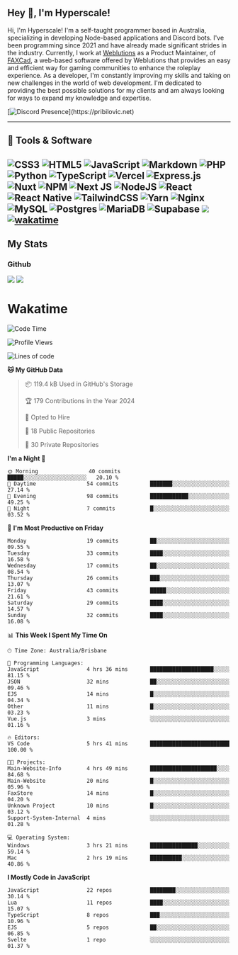 ## Hey 👋, I'm Hyperscale!

Hi, I'm Hyperscale! I'm a self-taught programmer based in Australia, specializing in developing Node-based applications and Discord bots. I've been programming since 2021 and have already made significant strides in the industry. Currently, I work at [Weblutions](https://weblutions.com) as a Product Maintainer, of [FAXCad](https://weblutions.com/store/faxcad), a web-based software offered by Weblutions that provides an easy and efficient way for gaming communities to enhance the roleplay experience. As a developer, I'm constantly improving my skills and taking on new challenges in the world of web development. I'm dedicated to providing the best possible solutions for my clients and am always looking for ways to expand my knowledge and expertise.

[![Discord Presence](https://lanyard.cnrad.dev/api/906061699562475581?=idleMessage=:Just%Chillin%With%My%Kangaroo!)](https://pribilovic.net)

<p align="center">
<a href="https://github.com/Hyperscale1">
</a>
</p>

---
## 🔧 Tools & Software

![CSS3](https://img.shields.io/badge/css3-%231572B6.svg?style=for-the-badge&logo=css3&logoColor=white) ![HTML5](https://img.shields.io/badge/html5-%23E34F26.svg?style=for-the-badge&logo=html5&logoColor=white) ![JavaScript](https://img.shields.io/badge/javascript-%23323330.svg?style=for-the-badge&logo=javascript&logoColor=%23F7DF1E)  ![Markdown](https://img.shields.io/badge/markdown-%23000000.svg?style=for-the-badge&logo=markdown&logoColor=white) ![PHP](https://img.shields.io/badge/php-%23777BB4.svg?style=for-the-badge&logo=php&logoColor=white) ![Python](https://img.shields.io/badge/python-3670A0?style=for-the-badge&logo=python&logoColor=ffdd54) ![TypeScript](https://img.shields.io/badge/typescript-%23007ACC.svg?style=for-the-badge&logo=typescript&logoColor=white) ![Vercel](https://img.shields.io/badge/vercel-%23000000.svg?style=for-the-badge&logo=vercel&logoColor=white) ![Express.js](https://img.shields.io/badge/express.js-%23404d59.svg?style=for-the-badge&logo=express&logoColor=%2361DAFB) ![Nuxt](https://img.shields.io/badge/Nuxt-%23404d59.svg?style=for-the-badge&logo=nuxtdotjs&logoColor=%02dc82)  ![NPM](https://img.shields.io/badge/NPM-%23000000.svg?style=for-the-badge&logo=npm&logoColor=white) ![Next JS](https://img.shields.io/badge/Next-black?style=for-the-badge&logo=next.js&logoColor=white) ![NodeJS](https://img.shields.io/badge/node.js-6DA55F?style=for-the-badge&logo=node.js&logoColor=white) ![React](https://img.shields.io/badge/react-%2320232a.svg?style=for-the-badge&logo=react&logoColor=%2361DAFB) ![React Native](https://img.shields.io/badge/react_native-%2320232a.svg?style=for-the-badge&logo=react&logoColor=%2361DAFB) ![TailwindCSS](https://img.shields.io/badge/tailwindcss-%2338B2AC.svg?style=for-the-badge&logo=tailwind-css&logoColor=white) ![Yarn](https://img.shields.io/badge/yarn-%232C8EBB.svg?style=for-the-badge&logo=yarn&logoColor=white) ![Nginx](https://img.shields.io/badge/nginx-%23009639.svg?style=for-the-badge&logo=nginx&logoColor=white) ![MySQL](https://img.shields.io/badge/mysql-%2300f.svg?style=for-the-badge&logo=mysql&logoColor=white) ![Postgres](https://img.shields.io/badge/postgres-%23316192.svg?style=for-the-badge&logo=postgresql&logoColor=white) ![MariaDB](https://img.shields.io/badge/mariadb-%23316192.svg?style=for-the-badge&logo=mariadb&logoColor=white) ![Supabase](https://img.shields.io/badge/Supabase-3ECF8E?style=for-the-badge&logo=supabase&logoColor=white) ![](https://img.shields.io/badge/Ubuntu-E95420?style=for-the-badge&logo=ubuntu&logoColor=white) [![wakatime](https://wakatime.com/badge/user/6e098b16-30e8-493e-bf77-598fafbb912d.svg?style=for-the-badge)](https://wakatime.com/@6e098b16-30e8-493e-bf77-598fafbb912d) 
---
## My Stats

### Github
![](https://github-readme-stats.vercel.app/api?username=Hyperscale1&theme=blue-green)
![](https://github-readme-stats.vercel.app/api/top-langs/?username=Hyperscale1&theme=blue-green)

# Wakatime
<!--START_SECTION:waka-->
![Code Time](http://img.shields.io/badge/Code%20Time-824%20hrs%201%20min-blue)

![Profile Views](http://img.shields.io/badge/Profile%20Views-0-blue)

![Lines of code](https://img.shields.io/badge/From%20Hello%20World%20I%27ve%20Written-437.1%20thousand%20lines%20of%20code-blue)

**🐱 My GitHub Data** 

> 📦 119.4 kB Used in GitHub's Storage 
 > 
> 🏆 179 Contributions in the Year 2024
 > 
> 💼 Opted to Hire
 > 
> 📜 18 Public Repositories 
 > 
> 🔑 30 Private Repositories 
 > 
**I'm a Night 🦉** 

```text
🌞 Morning                40 commits          █████░░░░░░░░░░░░░░░░░░░░   20.10 % 
🌆 Daytime                54 commits          ███████░░░░░░░░░░░░░░░░░░   27.14 % 
🌃 Evening                98 commits          ████████████░░░░░░░░░░░░░   49.25 % 
🌙 Night                  7 commits           █░░░░░░░░░░░░░░░░░░░░░░░░   03.52 % 
```
📅 **I'm Most Productive on Friday** 

```text
Monday                   19 commits          ██░░░░░░░░░░░░░░░░░░░░░░░   09.55 % 
Tuesday                  33 commits          ████░░░░░░░░░░░░░░░░░░░░░   16.58 % 
Wednesday                17 commits          ██░░░░░░░░░░░░░░░░░░░░░░░   08.54 % 
Thursday                 26 commits          ███░░░░░░░░░░░░░░░░░░░░░░   13.07 % 
Friday                   43 commits          █████░░░░░░░░░░░░░░░░░░░░   21.61 % 
Saturday                 29 commits          ████░░░░░░░░░░░░░░░░░░░░░   14.57 % 
Sunday                   32 commits          ████░░░░░░░░░░░░░░░░░░░░░   16.08 % 
```


📊 **This Week I Spent My Time On** 

```text
🕑︎ Time Zone: Australia/Brisbane

💬 Programming Languages: 
JavaScript               4 hrs 36 mins       ████████████████████░░░░░   81.15 % 
JSON                     32 mins             ██░░░░░░░░░░░░░░░░░░░░░░░   09.46 % 
EJS                      14 mins             █░░░░░░░░░░░░░░░░░░░░░░░░   04.34 % 
Other                    11 mins             █░░░░░░░░░░░░░░░░░░░░░░░░   03.23 % 
Vue.js                   3 mins              ░░░░░░░░░░░░░░░░░░░░░░░░░   01.16 % 

🔥 Editors: 
VS Code                  5 hrs 41 mins       █████████████████████████   100.00 % 

🐱‍💻 Projects: 
Main-Website-Info        4 hrs 49 mins       █████████████████████░░░░   84.68 % 
Main-Website             20 mins             █░░░░░░░░░░░░░░░░░░░░░░░░   05.96 % 
FaxStore                 14 mins             █░░░░░░░░░░░░░░░░░░░░░░░░   04.20 % 
Unknown Project          10 mins             █░░░░░░░░░░░░░░░░░░░░░░░░   03.12 % 
Support-System-Internal  4 mins              ░░░░░░░░░░░░░░░░░░░░░░░░░   01.28 % 

💻 Operating System: 
Windows                  3 hrs 21 mins       ███████████████░░░░░░░░░░   59.14 % 
Mac                      2 hrs 19 mins       ██████████░░░░░░░░░░░░░░░   40.86 % 
```

**I Mostly Code in JavaScript** 

```text
JavaScript               22 repos            ████████░░░░░░░░░░░░░░░░░   30.14 % 
Lua                      11 repos            ████░░░░░░░░░░░░░░░░░░░░░   15.07 % 
TypeScript               8 repos             ███░░░░░░░░░░░░░░░░░░░░░░   10.96 % 
EJS                      5 repos             ██░░░░░░░░░░░░░░░░░░░░░░░   06.85 % 
Svelte                   1 repo              ░░░░░░░░░░░░░░░░░░░░░░░░░   01.37 % 
```




<!--END_SECTION:waka-->
